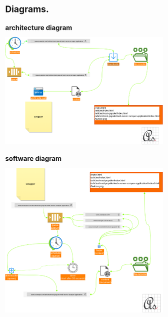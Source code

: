 # Diagrams.

## architecture diagram

![architecture-diagram](architecture-diagram.png)

## software diagram

![software-diagram](software-diagram.png)